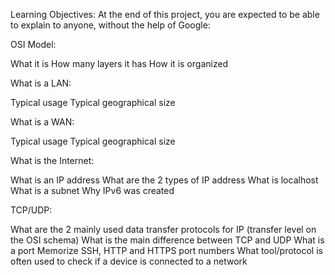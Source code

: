 Learning Objectives:
At the end of this project, you are expected to be able to explain to anyone, without the help of Google:

OSI Model:

What it is
How many layers it has
How it is organized


What is a LAN:

Typical usage
Typical geographical size


What is a WAN:

Typical usage
Typical geographical size


What is the Internet:

What is an IP address
What are the 2 types of IP address
What is localhost
What is a subnet
Why IPv6 was created


TCP/UDP:

What are the 2 mainly used data transfer protocols for IP (transfer level on the OSI schema)
What is the main difference between TCP and UDP
What is a port
Memorize SSH, HTTP and HTTPS port numbers
What tool/protocol is often used to check if a device is connected to a network
